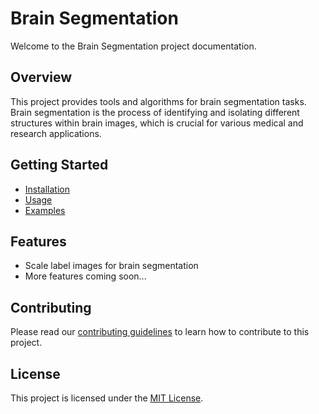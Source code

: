 # Brain Segmentation

Welcome to the Brain Segmentation project documentation.

## Overview

This project provides tools and algorithms for brain segmentation tasks. Brain segmentation is the process of identifying and isolating different structures within brain images, which is crucial for various medical and research applications.

## Getting Started

- [Installation](installation.md)
- [Usage](usage.md)
- [Examples](examples.md)

## Features

- Scale label images for brain segmentation
- More features coming soon...

## Contributing

Please read our [contributing guidelines](contributing.md) to learn how to contribute to this project.

## License

This project is licensed under the [MIT License](license.md).
